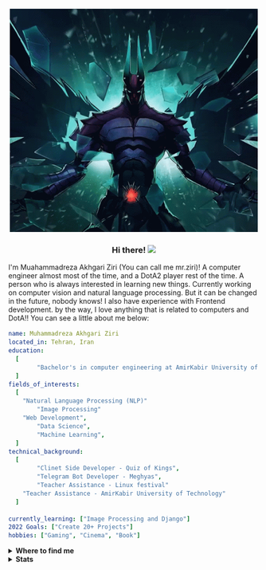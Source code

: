 

<p align="center">
  <img src="https://github.com/mrakhgari/mrakhgari/blob/master/TB.gif" alt="Terror blade" />
</p>

<h3 align="center">Hi there! <img src = "https://raw.githubusercontent.com/MartinHeinz/MartinHeinz/master/wave.gif" width = 30px> </h3>

<!-- About me --->
I'm Muahammadreza Akhgari Ziri (You can call me mr.ziri)! A computer engineer almost most of the time, and a DotA2 player rest of the time. A person who is always interested in learning new things. Currently working on computer vision and natural language processing. But it can be changed in the future, nobody knows! I also have experience with Frontend development. by the way, I love anything that is related to computers and DotA!!
You can see a little about me below:

```yaml
name: Muhammadreza Akhgari Ziri
located_in: Tehran, Iran
education:
  [
    	"Bachelor's in computer engineering at AmirKabir University of Technology",
  ]
fields_of_interests:
  [
  	"Natural Language Processing (NLP)"
    	"Image Processing"
	"Web Development",
    	"Data Science",
    	"Machine Learning",
  ]
technical_background:
  [
        "Clinet Side Developer - Quiz of Kings",
        "Telegram Bot Developer - Meghyas",
        "Teacher Assistance - Linux festival"
	"Teacher Assistance - AmirKabir University of Technology"
  ]
  
currently_learning: ["Image Processing and Django"]
2022 Goals: ["Create 20+ Projects"]
hobbies: ["Gaming", "Cinema", "Book"]
```
<!-- Connect  --->
<details>
  <summary><b>Where to find me</b></summary>

[![Telegram](https://img.shields.io/badge/Telegram-2CA5E0?style=Social&logo=telegram&logoColor=white)](https://t.me/A_ziri) [![Twitter](https://img.shields.io/badge/Twitter-%231DA1F2.svg?style=Social&logo=Twitter&logoColor=white)](https://twitter.com/muhmdreza2) [![LinkedIn](https://img.shields.io/badge/linkedin-%230077B5.svg?style=Social&logo=linkedin&logoColor=white)](https://www.linkedin.com/in/muhammadreza-akhgari)

[![Gmail](https://img.shields.io/badge/Gmail-D14836?style=Social&logo=gmail&logoColor=white)](mailto:mra.akhgari@gmail.com) [![Instagram](https://img.shields.io/badge/Instagram-%23E4405F.svg?style=Social&logo=Instagram&logoColor=white)](https://www.instagram.com/_muhmdreza/)

[![Goodreads](https://img.shields.io/badge/Goodreads-F3F1EA?style=Social&logo=goodreads&logoColor=372213)](https://www.goodreads.com/muhmdreza)

</details>

<!-- Stats  --->
<details>
  <summary><b>Stats</b></summary>
  
![stats](https://github-readme-stats.vercel.app/api?username=mrakhgari&theme=dracula&hide_border=false&show_icons=true&include_all_commits=true&count_private=true&disable_animations=false)
![languages](https://github-readme-stats.vercel.app/api/top-langs/?username=mrakhgari&theme=dracula&layout=compact)
![trophy](https://github-profile-trophy.vercel.app/?username=mrakhgari&no-frame=false&column=4&theme=dracula)
</details>
